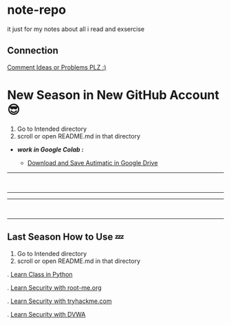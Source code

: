 # note-repo
it just for my notes about all i read and exsercise



## Connection

[Comment  Ideas or Problems PLZ :)](https://github.com/AttackThwarter/note-repo/discussions/1)




# New Season in New GitHub Account 😎

1. Go to Intended directory
2. scroll or open README.md in that directory



- ***work in Google Colab :***

  - [Download and Save Autimatic in Google Drive](.md)









---

<br>

---

---

<br>

---

## Last Season How to Use 💤

1. Go to Intended directory
2. scroll or open README.md in that directory

. [Learn Class in Python](./python/class/README.md)

. [Learn Security with root-me.org](./security/root-me.org/README.md)

. [Learn Security with tryhackme.com](./security/tryhackme.com/README.md)

. [Learn Security with DVWA](./security/dvwa/README.md)
